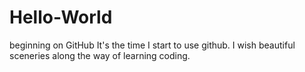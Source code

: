 # Hello-World
beginning on GitHub
It's the time I start to use github. 
I wish beautiful sceneries along the way of learning coding.
